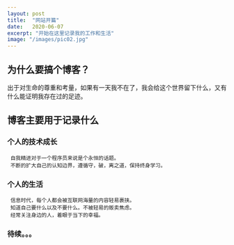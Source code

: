 ```yaml
---
layout: post
title:  "网站开篇"
date:   2020-06-07
excerpt: "开始在这里记录我的工作和生活"
image: "/images/pic02.jpg"
---
```


## 为什么要搞个博客？
   出于对生命的尊重和考量，如果有一天我不在了，我会给这个世界留下什么，又有什么能证明我存在过的足迹。

## 博客主要用于记录什么
### 个人的技术成长
     自我精进对于一个程序员来说是个永恒的话题。
     不断的扩大自己的认知边界，遵循守，破，离之道，保持终身学习。
### 个人的生活
     信息时代，每个人都会被互联网海量的内容轻易裹挟。
     知道自己要什么以及不要什么。不被轻易的贩卖焦虑。
     经常关注身边的人，着眼于当下的幸福。 
### 待续。。。
